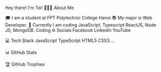 Hey there! I'm Toi!
🧑🏻‍💻 About Me 


🎓 I am a student at FPT Polytechnic College Hanoi
📚 My major is Web Developer.
🔭 Currently I am coding JavaScript, Typescript ReactJS, Node JS, MongoDB.
Coding
🌐 Socials
Facebook LinkedIn YouTube

💻 Tech Stack
JavaScript TypeScript HTML5 CSS3 ...

📊 GitHub Stats
  

🏆 GitHub Trophies
